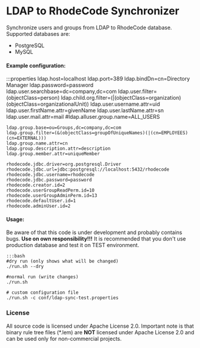 # LDAP to RhodeCode Synchronizer

Synchronize users and groups from LDAP to RhodeCode database. Supported databases are:
*    PostgreSQL
*    MySQL

#### Example configuration:

:::properties
    ldap.host=localhost
    ldap.port=389
    ldap.bindDn=cn=Directory Manager
    ldap.password=password
    ldap.user.searchbase=dc=company,dc=com
    ldap.user.filter=(objectClass=person)
    ldap.child.org.filter=(|(objectClass=organization)(objectClass=organizationalUnit))
    ldap.user.username.attr=uid
    ldap.user.firstName.attr=givenName
    ldap.user.lastName.attr=sn
    ldap.user.mail.attr=mail
    #ldap.alluser.group.name=ALL_USERS

    ldap.group.base=ou=Groups,dc=company,dc=com
    ldap.group.filter=(&(objectClass=groupOfUniqueNames)(|(cn=EMPLOYEES)(cn=EXTERNAL)))
    ldap.group.name.attr=cn
    ldap.group.description.attr=description
    ldap.group.member.attr=uniqueMember

    rhodecode.jdbc.driver=org.postgresql.Driver
    rhodecode.jdbc.url=jdbc:postgresql://localhost:5432/rhodecode
    rhodecode.jdbc.username=rhodecode
    rhodecode.jdbc.password=password
    rhodecode.creator.id=2
    rhodecode.userGroupReadPerm.id=10
    rhodecode.userGroupAdminPerm.id=13
    rhodecode.defaultUser.id=1
    rhodecode.adminUser.id=2


#### Usage:
Be aware of that this code is under development and probably contains bugs. **Use on own responsibility!!!**
It is recommended that you don't use production database and test it on TEST environment.

    :::bash
    #dry run (only shows what will be changed)
    ./run.sh --dry

    #normal run (write changes)
    ./run.sh

    # custom configuration file
    ./run.sh -c conf/ldap-sync-test.properties

### License

All source code is licensed under Apache License 2.0. Important note is that binary rule tree files (*.lem) are **NOT** licensed under Apache License 2.0 and can be used only for non-commercial projects.
